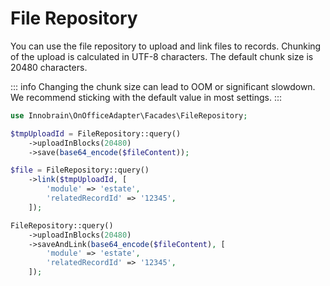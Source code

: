 # File Repository

You can use the file repository to upload and link files to records.
Chunking of the upload is calculated in UTF-8 characters. The default chunk size is 20480 characters.

::: info
Changing the chunk size can lead to OOM or significant slowdown. We recommend sticking with the default value in most settings.
:::

```php
use Innobrain\OnOfficeAdapter\Facades\FileRepository;

$tmpUploadId = FileRepository::query()
    ->uploadInBlocks(20480)
    ->save(base64_encode($fileContent));

$file = FileRepository::query()
    ->link($tmpUploadId, [
        'module' => 'estate',
        'relatedRecordId' => '12345',
    ]);

FileRepository::query()
    ->uploadInBlocks(20480)
    ->saveAndLink(base64_encode($fileContent), [
        'module' => 'estate',
        'relatedRecordId' => '12345',
    ]);
```


